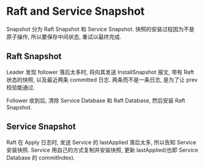 # Raft and Service Snapshot

Snapshot 分为 Raft Snapshot 和 Service Snapshot. 快照的安装过程因为不是原子操作, 所以要保存中间状态, 重试以最终完成.

## Raft Snapshot

Leader 发现 follower 落后太多时, 将向其发送 InstallSnapshot 报文, 带有 Raft 状态的快照, 以及最近两条 committed 日志. 两条而不是一条日志, 是为了让 prev 校验能通过.

Follower 收到后, 清除 Service Database 和 Raft Database, 然后安装 Raft Snapshot.

## Service Snapshot

Raft 在 Apply 日志时, 发送 Service 的 lastApplied 落后太多, 所以告知 Service 安装快照. Service 用自己的方式复制并安装快照, 更新 lastApplied(也即 Service Database 的 commitIndex).
